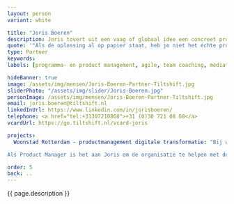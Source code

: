```yaml
---
layout: person
variant: white

title: "Joris Boeren"
description: Joris tovert uit een vaag of globaal idee een concreet programma of project. En zet het en passant ook in gang. Hij maakte als pionier de opgang van Agile mee en kreeg er een voorliefde voor mensen die echt ‘doen’. Boekjes napraten kan iedereen. Hij brengt partijen en belangen bijeen op de overeenkomsten maar gaat niet voor een slappe of halfwassen oplossing. En als de structuur staat, de bal is gaan rollen en iedereen aan het werk is wordt het tijd voor hem om een volgend idee in gang te zetten.
quote: '"Als de oplossing al op papier staat, heb je niet het échte probleem te pakken."'
type: Partner
keywords:
labels: [programma- en product management, agile, team coaching, mediation]

hideBanner: true
image: /assets/img/mensen/Joris-Boeren-Partner-Tiltshift.jpg
sliderPhoto: "/assets/img/slider/Joris-Boeren.jpg"
personImage: /assets/img/mensen/Joris-Boeren-Partner-Tiltshift.jpg
email: joris.boeren@tiltshift.nl
linkedInUrl: https://www.linkedin.com/in/jorisboeren/
telephone: <a href="tel:+31307210868">+31 (0)30 721 08 68</a>
vcardUrl: https://go.tiltshift.nl/vcard-joris

projects:
  Woonstad Rotterdam - productmanagement digitale transformatie: "Bij woningcorporatie Woonstad Rotterdam werken we aan de ondersteuning van hun ambities voor digitale transformatie. Woonstad is hier al langer (en goed) mee bezig en nu klaar voor het echte werk, waarbij losse initiatieven in samenhang worden gebracht. 

Als Product Manager is het aan Joris om de organisatie te helpen met de koers naar digitaal en de praktische invulling ervan. Hij zorgt daarbij voor een uitvoering die de échte gebruiker, bewoner of medewerker, nodig heeft. Daarbij helpt hij met de opzet van de digitale organisatie, voert hij een meer Agile werkwijze door en zorgt hij dat de teams focus houden."

order: 5
back: ..
---
```


{{ page.description }}
